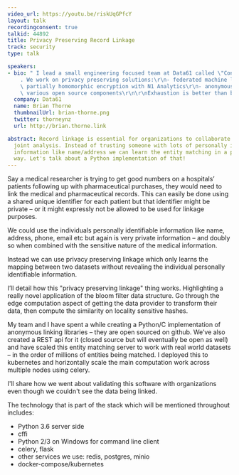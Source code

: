```yaml
---
video_url: https://youtu.be/riskUqGPfcY
layout: talk
recordingconsent: true
talkid: 44892
title: Privacy Preserving Record Linkage
track: security
type: talk

speakers:
- bio: " I lead a small engineering focused team at Data61 called \"Confidential Computing\"\
    . We work on privacy preserving solutions:\r\n- federated machine learning using\
    \ partially homomorphic encryption with N1 Analytics\r\n- anonymous linking with\
    \ various open source components\r\n\r\nExhaustion is better than boredom.\r\n"
  company: Data61
  name: Brian Thorne
  thumbnailUrl: brian-thorne.png
  twitter: thorneynz
  url: http://brian.thorne.link

abstract: Record linkage is essential for organizations to collaborate and carry out
  joint analysis. Instead of trusting someone with lots of personally identifiable
  information like name/address we can learn the entity matching in a privacy preserving
  way. Let's talk about a Python implementation of that!
---
```



Say a medical researcher is trying to get good numbers on a hospitals’ patients following up with pharmaceutical purchases, they would need to link the medical and pharmaceutical records. This can easily be done using a shared unique identifier for each patient but that identifier might be private – or it might expressly not be allowed to be used for linkage purposes. 

We could use the individuals personally identifiable information like name, address, phone, email etc but again is very private information – and doubly so when combined with the sensitive nature of the medical information.

Instead we can use privacy preserving linkage which only learns the mapping between two datasets without revealing the individual personally identifiable information.

I’ll detail how this "privacy preserving linkage" thing works. Highlighting a really novel application of the bloom filter data structure. Go through the edge computation aspect of getting the data provider to transform their data, then compute the similarity on locality sensitive hashes.

My team and I have spent a while creating a Python/C implementation of anonymous linking libraries – they are open sourced on github. We’ve also created a REST api for it (closed source but will eventually be open as well) and have scaled this entity matching server to work with real world datasets – in the order of millions of entities being matched. I deployed this to kubernetes and horizontally scale the main computation work across multiple nodes using celery.

I'll share how we went about validating this software with organizations even though we couldn't see the data being linked.

The technology that is part of the stack which will be mentioned throughout includes:
- Python 3.6 server side
- cffi
- Python 2/3 on Windows for command line client
- celery, flask
- other services we use: redis, postgres, minio
- docker-compose/kubernetes
